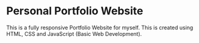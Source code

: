 <h1>Personal Portfolio Website</h1>
This is a fully responsive Portfolio Website for myself. This is created using HTML, CSS and JavaScript (Basic Web Development).
